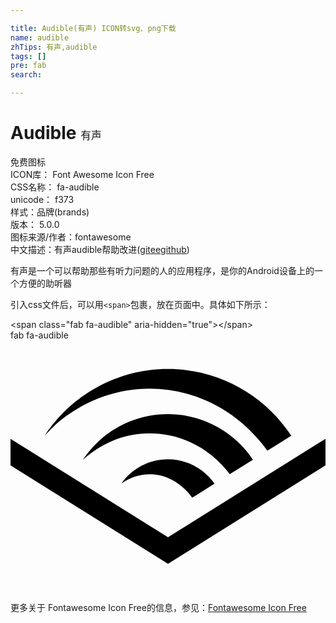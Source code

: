 ```yaml
---

title: Audible(有声) ICON转svg、png下载
name: audible
zhTips: 有声,audible
tags: []
pre: fab
search: 

---
```


# Audible  <small style="font-size: 60%;font-weight: 100">有声</small>


<div class="detail-page">
<p>
<span><span class="badge-success badge">免费图标</span> </span>
<br/>
<span>
ICON库：
<span class="badge-secondary badge">Font Awesome Icon Free</span> 
</span>
<br/>
<span>
CSS名称：
<span class="badge-secondary badge">fa-audible</span> 
</span>
<br/>
<span>
unicode：
<span class="badge-secondary badge">f373</span> 
<copy-btn content='f373' btn-title=""></copy-btn>
<copy-btn :content='String.fromCodePoint(parseInt("f373", 16))' btn-title="复制U"></copy-btn>
</span><br/><span>样式：<span class="badge-light badge">品牌(brands)</span></span>
<br/>
<span>
版本：
<span class="badge-secondary badge">5.0.0</span> 
</span>
<br/>
<span>图标来源/作者：<span class="badge-light badge">fontawesome</span></span> 
<br/>
<span class="zh-detail">中文描述：<span class="badge-primary badge">有声</span><span class="badge-primary badge">audible</span><span class="help-link"><span>帮助改进</span>(<a href="https://gitee.com/liuwave/icon-helper/edit/master/json/fontawesome/brands/audible.json" target="_blank" rel="noopener noreferrer">gitee</a><a href="https://github.com/liuwave/icon-helper/edit/master/json/fontawesome/brands/audible.json" target="_blank" rel="noopener noreferrer">github</a></span>)</span><br/>
</p>
</div><div class="description description alert alert-light">有声是一个可以帮助那些有听力问题的人的应用程序，是你的Android设备上的一个方便的助听器</div>
<div class="alert alert-dark">
  <i class="fab fa-audible fa-xs"></i>
  <i class="fab fa-audible fa-sm"></i>
  <i class="fab fa-audible fa-lg"></i>
  <i class="fab fa-audible fa-2x"></i>
  <i class="fab fa-audible fa-3x"></i>
  <i class="fab fa-audible fa-5x"></i>
  <i class="fab fa-audible fa-7x"></i>
</div>
<div>
  <p>引入css文件后，可以用<code>&lt;span&gt;</code>包裹，放在页面中。具体如下所示：    
  </p>
  <div class="alert alert-primary" style="font-size: 14px">
    &lt;span class="fab fa-audible" aria-hidden="true"&gt;&lt;/span&gt;
    <copy-btn content='<span class="fab fa-audible" aria-hidden="true"></span>'></copy-btn>
  </div>
  <div class="alert alert-secondary">
    <i class="fab fa-audible"
    style="font-size: 24px"
    aria-hidden="true"></i> fab fa-audible
    <copy-btn content="fab fa-audible" btn-title="复制图标名称"></copy-btn>
  </div>
</div>
<div id="svg" class="svg-wrap">
<svg xmlns="http://www.w3.org/2000/svg" viewBox="0 0 640 512"><path d="M640 199.9v54l-320 200L0 254v-54l320 200 320-200.1zm-194.5 72l47.1-29.4c-37.2-55.8-100.7-92.6-172.7-92.6-72 0-135.5 36.7-172.6 92.4h.3c2.5-2.3 5.1-4.5 7.7-6.7 89.7-74.4 219.4-58.1 290.2 36.3zm-220.1 18.8c16.9-11.9 36.5-18.7 57.4-18.7 34.4 0 65.2 18.4 86.4 47.6l45.4-28.4c-20.9-29.9-55.6-49.5-94.8-49.5-38.9 0-73.4 19.4-94.4 49zM103.6 161.1c131.8-104.3 318.2-76.4 417.5 62.1l.7 1 48.8-30.4C517.1 112.1 424.8 58.1 319.9 58.1c-103.5 0-196.6 53.5-250.5 135.6 9.9-10.5 22.7-23.5 34.2-32.6zm467 32.7z"/></svg>
</div>
<detail full-name='fa-audible'></detail>
    
<div><p>更多关于  Fontawesome Icon Free的信息，参见：<a target="_blank" href="https://iconhelper.cn/fontawesome.html">Fontawesome Icon Free</a>
</p></div>
